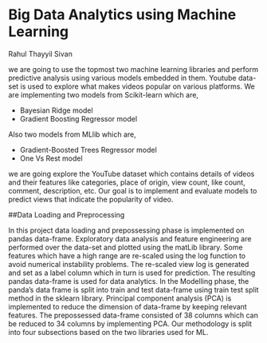 # Big Data Analytics using Machine Learning
Rahul Thayyil Sivan

we are going to use the topmost two machine learning
libraries and perform predictive analysis using various models
embedded in them. Youtube data-set is used to explore what
makes videos popular on various platforms. We are implementing
two models from Scikit-learn which are,
- Bayesian Ridge model
- Gradient Boosting Regressor model

Also two models from MLlib which are, 
- Gradient-Boosted Trees Regressor model
- One Vs Rest model  

we are going explore the YouTube dataset
which contains details of videos and their features like
categories, place of origin, view count, like count, comment,
description, etc. Our goal is to implement and evaluate models
to predict views that indicate the popularity of video.

##Data Loading and Preprocessing

In this project data loading and prepossessing phase is
implemented on pandas data-frame. Exploratory data analysis
and feature engineering are performed over the data-set and
plotted using the matLib library. Some features which have
a high range are re-scaled using the log function to avoid
numerical instability problems. The re-scaled view log is
generated and set as a label column which in turn is used for
prediction. The resulting pandas data-frame is used for data
analytics. In the Modelling phase, the panda’s data frame is
split into train and test data-frame using train test split
method in the sklearn library. Principal component analysis
(PCA) is implemented to reduce the dimension of data-frame
by keeping relevant features. The prepossessed data-frame
consisted of 38 columns which can be reduced to 34 columns
by implementing PCA. Our methodology is split into four subsections
based on the two libraries used for ML.
